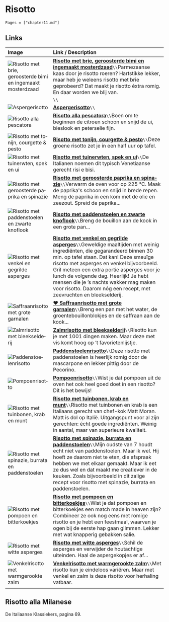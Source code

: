 # Risotto

```@contents
Pages = ["chapter11.md"]
```

## Links

| Image| Link / Description |
| :--- | :--- |
| ![Risotto met brie, geroosterde bimi en ingemaakt mosterdzaad](https://img.culy.nl/images/gRjUoJuEccu6YPptuKVkG8RiEUc=/768x271/smart/filters:format(jpeg):quality(80)/https%3A%2F%2Fwww.culy.nl%2Fwp-content%2Fuploads%2F2019%2F09%2F1_risotto-met-brie.jpg) | **[Risotto met brie, geroosterde bimi en ingemaakt mosterdzaad](https://www.culy.nl/recepten/risotto-met-brie/)**``\\``Parmezaanse kaas door je risotto roeren? Hartstikke lekker, maar heb je weleens risotto met brie geprobeerd? Dat maakt je risotto éxtra romig. En daar worden we blij van. |
| ![]() | **[]()**``\\`` |
| ![Aspergerisotto](https://www.evernote.com/shard/s289/res/94f1edba-c343-54d3-d54c-98fdc4f139a6) | **[Aspergerisotto](https://www.evernote.com/client/web?login=true#?b=f4029329-145a-4cbc-ae3a-cf5e8a1c9bfb&n=6497a5e9-1b76-4fd6-8e25-4c3d07950a1c&)**``\\`` |
| ![Risotto alla pescatora](https://images.smulweb.nl/recepten/1381380/low_res/000653458_001_WEB_FRAL1008056_EPS_300.jpg) | **[Risotto alla pescatora](https://www.smulweb.nl/recepten/1381380/Risotto-alla-pescatora)**``\\``Boen om te beginnen de citroen schoon en snijd de ui, bieslook en peterselie fijn. |
| ![Ri­sot­to met to­nijn, cour­get­te & pes­to](https://static.ah.nl/static/recepten/img_RAM_PRD134307_445x297_JPG.jpg) | **[Ri­sot­to met to­nijn, cour­get­te & pes­to](https://www.ah.nl/allerhande/recept/R-R1193974)**``\\``Deze groene risotto zet je in een half uur op tafel. |
| ![Ri­sot­to met tui­n­erw­ten, spek en ui](https://static.ah.nl/static/recepten/img_125748_445x297_JPG.jpg) | **[Ri­sot­to met tui­n­erw­ten, spek en ui](https://www.ah.nl/allerhande/recept/R-R1192276)**``\\``De Italianen noemen dit typisch Venetiaanse gerecht risi e bisi. |
| ![Ri­sot­to met ge­roos­ter­de pa­pri­ka en spi­na­zie](https://static.ah.nl/static/recepten/img_010207_445x297_JPG.jpg) | **[Ri­sot­to met ge­roos­ter­de pa­pri­ka en spi­na­zie](https://www.ah.nl/allerhande/recept/R-R527656/risotto-met-geroosterde-paprika-en-spinazie)**``\\``Verwarm de oven voor op 225 °C. Maak de paprika's schoon en snijd in brede repen. Meng de paprika in een kom met de olie en zeezout. Spreid de paprika... |
| ![Risotto met paddenstoelen en zwarte knoflook](https://zwarteknoflook.nl/wp-content/uploads/2018/12/gallery-1504128527-delish-mushroom-risotto-e1558351206901.jpg) | **[Risotto met paddenstoelen en zwarte knoflook](https://zwarteknoflook.nl/recept/risotto-met-paddenstoelen-en-zwarte-knoflook/)**``\\``Breng de bouillon aan de kook in een grote pan... |
| ![Risotto met venkel en gegrilde asperges](https://deliciousmagazine.nl/site/app/uploads/2020/01/risotto-venkel-asperges_preview-1-681x1024.jpg) | **[Risotto met venkel en gegrilde asperges](https://deliciousmagazine.nl/site/recept/wprm-risotto-met-venkel-en-gegrilde-asperges/)**``\\``Geweldige maaltijden met weinig ingrediënten, die gegarandeerd binnen 30 min. op tafel staan. Dat kan! Deze smeuïge risotto met asperges en venkel bijvoorbeeld. Gril meteen een extra portie asperges voor je lunch de volgende dag. Heerlijk! Je hebt mensen die je ’s nachts wakker mag maken voor risotto. Daarom nóg een recept, met zeevruchten en bleekselderij. |
| ![Saffraanrisotto met grote garnalen](https://www.evernote.com/shard/s289/res/fe8cc13d-b15a-4e8a-a5be-f7880c1a845f) | **[♥ Saffraanrisotto met grote garnalen](https://www.24kitchen.nl/recepten/saffraanrisotto-met-grote-garnalen)**``\\``Breng een pan met het water, de groentebouillonblokjes en de saffraan aan de kook... |
| ![Zalm­ri­sot­to met bleek­sel­de­rij](https://static.ah.nl/static/recepten/img_014562_445x297_JPG.jpg) | **[Zalm­ri­sot­to met bleek­sel­de­rij](https://www.ah.nl/allerhande/recept/R-R657510/zalmrisotto-met-bleekselderij)**``\\``Risotto kun je met 1001 dingen maken. Maar deze met vis komt hoog op ’t favorietenlijstje. |
| ![Pad­den­stoe­len­ri­sot­to](https://static.ah.nl/static/recepten/img_062971_445x297_JPG.jpg) | **[Pad­den­stoe­len­ri­sot­to](https://www.ah.nl/allerhande/recept/R-R502242/paddenstoelenrisotto)**``\\``Deze risotto met paddenstoelen is heerlijk romig door de mascarpone en lekker pittig door de Pecorino. |
| ![Pom­poen­ri­sot­to](https://static.ah.nl/static/recepten/img_006935_445x297_JPG.jpg) | **[Pom­poen­ri­sot­to](https://www.ah.nl/allerhande/recept/R-R680152/pompoenrisotto)**``\\``Wist je dat pompoen uit de oven het ook heel goed doet in een risotto? Dit is het bewijs! |
| ![Risotto met tuinbonen, krab en munt](https://deliciousmagazine.nl/site/app/uploads/2018/05/DEL_MATTMORAN_GRAINS_0046-1-819x1024.jpg) | **[Risotto met tuinbonen, krab en munt](https://deliciousmagazine.nl/site/2018/05/08/risotto-met-tuinbonen/)**``\\``Risotto met tuinbonen en krab is een Italiaans gerecht van chef-kok Matt Moran. Matt is dol op Italië. Uitgangspunt voor al zijn gerechten: écht goede ingrediënten. Weinig in aantal, maar van superieure kwaliteit. |
| ![Risotto met spinazie, burrata en paddenstoelen](https://www.francescakookt.nl/wp-content/uploads/2018/04/risotto-met-spinazie-burrata-en-paddenstoelen-1.jpg) | **[Risotto met spinazie, burrata en paddenstoelen](https://www.francescakookt.nl/risotto-spinazie-burrata-en-paddenstoelen/)**``\\``Mijn oudste van 7 houdt echt niet van paddenstoelen. Maar ik wel. Hij hoeft ze daarom niet te eten, die afspraak hebben we met elkaar gemaakt. Maar ik eet ze dus wel en dat maakt me creatiever in de keuken. Zoals bijvoorbeeld in dit zalige recept voor risotto met spinazie, burrata en paddenstoelen. |
| ![Risotto met pompoen en bitterkoekjes](https://img.culy.nl/images/zqIdMUcqR1S41gMLMRqCDyjWyn8=/768x271/smart/filters:format(jpeg):quality(80)/https%3A%2F%2Fwww.culy.nl%2Fwp-content%2Fuploads%2F2018%2F02%2F5_risotto_met_pompoen_en_bitterkoekjes.jpg) | **[Risotto met pompoen en bitterkoekjes](https://www.culy.nl/recepten/culy-homemade-risotto-met-pompoen-en-bitterkoekjes/)**``\\``Wist je dat pompoen en bitterkoekjes een match made in heaven zijn? Combineer ze ook nog eens met romige risotto en je hebt een feestmaal, waarvan je ogen bij de eerste hap gaan glimmen. Lekker met wat knapperig gebakken salie. |
| ![Risotto met witte asperges](https://www.okokorecepten.nl/i/recepten/kookboeken/2014/recepten-venetie/risotto-witte-asperges-500.jpg) | **[Risotto met witte asperges](https://www.okokorecepten.nl/recept/rijst/risotto/risotto-witte-asperges)**``\\``Schil de asperges en verwijder de houtachtige uiteinden. Haal de aspergekopjes er af... |
| ![Venkelrisotto met warmgerookte zalm](https://static.ah.nl/static/recepten/img_101109_445x297_JPG.jpg) | **[Venkelrisotto met warmgerookte zalm](https://www.ah.nl/allerhande/recept/R-R1189011/venkelrisotto-met-warmgerookte-zalm)**``\\``Met risotto kun je eindeloos variëren. Maar met venkel en zalm is deze risotto voor herhaling vatbaar. |
||

## Risotto alla Milanese

De Italiaanse Klassiekers, pagina 69.